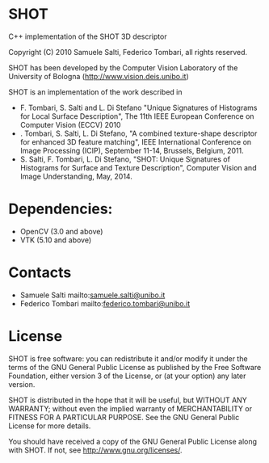 # SHOT
C++ implementation of the SHOT 3D descriptor

Copyright (C) 2010 Samuele Salti, Federico Tombari, all rights reserved.

SHOT has been developed by the Computer Vision Laboratory of the University of Bologna (http://www.vision.deis.unibo.it)
	
SHOT is an implementation of the work described in 
* F. Tombari, S. Salti and L. Di Stefano "Unique Signatures of Histograms for Local Surface Description", The 11th IEEE European Conference on Computer Vision (ECCV) 2010
* . Tombari, S. Salti, L. Di Stefano, "A combined texture-shape descriptor for enhanced 3D feature matching", IEEE International Conference on Image Processing (ICIP), September 11-14, Brussels, Belgium, 2011.
* S. Salti, F. Tombari, L. Di Stefano, "SHOT: Unique Signatures of Histograms for Surface and Texture Description", Computer Vision and Image Understanding, May, 2014.

# Dependencies: 
* OpenCV (3.0 and above)
* VTK (5.10 and above)
	
# Contacts
* Samuele Salti mailto:samuele.salti@unibo.it
* Federico Tombari mailto:federico.tombari@unibo.it

	
# License
SHOT is free software: you can redistribute it and/or modify it under the terms of the GNU General Public License as published by the Free Software Foundation, either version 3 of the License, or (at your option) any later version.

SHOT is distributed in the hope that it will be useful, but WITHOUT ANY WARRANTY; without even the implied warranty of MERCHANTABILITY or FITNESS FOR A PARTICULAR PURPOSE. See the GNU General Public License for more details.

You should have received a copy of the GNU General Public License along with SHOT.  If not, see <http://www.gnu.org/licenses/>.
